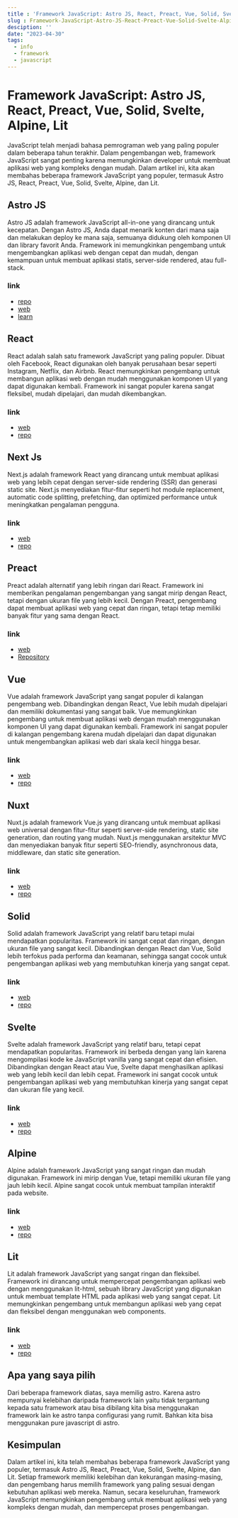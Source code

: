 ```yaml
---
title : 'Framework JavaScript: Astro JS, React, Preact, Vue, Solid, Svelte, Alpine, Lit'
slug : Framework-JavaScript-Astro-JS-React-Preact-Vue-Solid-Svelte-Alpine-Lit
desciption: ''
date: "2023-04-30"
tags: 
  - info
  - framework
  - javascript
---
```

# Framework JavaScript: Astro JS, React, Preact, Vue, Solid, Svelte, Alpine, Lit

JavaScript telah menjadi bahasa pemrograman web yang paling populer dalam beberapa tahun terakhir. Dalam pengembangan web, framework JavaScript sangat penting karena memungkinkan developer untuk membuat aplikasi web yang kompleks dengan mudah. Dalam artikel ini, kita akan membahas beberapa framework JavaScript yang populer, termasuk Astro JS, React, Preact, Vue, Solid, Svelte, Alpine, dan Lit.

## Astro JS
Astro JS adalah framework JavaScript all-in-one yang dirancang untuk kecepatan. Dengan Astro JS, Anda dapat menarik konten dari mana saja dan melakukan deploy ke mana saja, semuanya didukung oleh komponen UI dan library favorit Anda. Framework ini memungkinkan pengembang untuk mengembangkan aplikasi web dengan cepat dan mudah, dengan kemampuan untuk membuat aplikasi statis, server-side rendered, atau full-stack.

### link
- [repo](https://github.com/withastro/astro)
- [web](https://astro.build/)
- [learn](/learn/astro-js)

## React
React adalah salah satu framework JavaScript yang paling populer. Dibuat oleh Facebook, React digunakan oleh banyak perusahaan besar seperti Instagram, Netflix, dan Airbnb. React memungkinkan pengembang untuk membangun aplikasi web dengan mudah menggunakan komponen UI yang dapat digunakan kembali. Framework ini sangat populer karena sangat fleksibel, mudah dipelajari, dan mudah dikembangkan.

### link
- [web](https://react.dev/)
- [repo](https://github.com/facebook/react)

## Next Js
Next.js adalah framework React yang dirancang untuk membuat aplikasi web yang lebih cepat dengan server-side rendering (SSR) dan generasi static site. Next.js menyediakan fitur-fitur seperti hot module replacement, automatic code splitting, prefetching, dan optimized performance untuk meningkatkan pengalaman pengguna.
### link
- [web](https://nextjs.org/)
- [repo](https://github.com/vercel/next.js)

## Preact
Preact adalah alternatif yang lebih ringan dari React. Framework ini memberikan pengalaman pengembangan yang sangat mirip dengan React, tetapi dengan ukuran file yang lebih kecil. Dengan Preact, pengembang dapat membuat aplikasi web yang cepat dan ringan, tetapi tetap memiliki banyak fitur yang sama dengan React.

### link
- [web](https://preactjs.com/)
- [Repository](https://github.com/preactjs/preact)

## Vue
Vue adalah framework JavaScript yang sangat populer di kalangan pengembang web. Dibandingkan dengan React, Vue lebih mudah dipelajari dan memiliki dokumentasi yang sangat baik. Vue memungkinkan pengembang untuk membuat aplikasi web dengan mudah menggunakan komponen UI yang dapat digunakan kembali. Framework ini sangat populer di kalangan pengembang karena mudah dipelajari dan dapat digunakan untuk mengembangkan aplikasi web dari skala kecil hingga besar.
### link
- [web](https://vuejs.org/)
- [repo](https://github.com/vuejs/vue)

## Nuxt
Nuxt.js adalah framework Vue.js yang dirancang untuk membuat aplikasi web universal dengan fitur-fitur seperti server-side rendering, static site generation, dan routing yang mudah. Nuxt.js menggunakan arsitektur MVC dan menyediakan banyak fitur seperti SEO-friendly, asynchronous data, middleware, dan static site generation.
### link
- [web](https://nuxtjs.org/)
- [repo](https://github.com/nuxt/nuxt.js)

## Solid
Solid adalah framework JavaScript yang relatif baru tetapi mulai mendapatkan popularitas. Framework ini sangat cepat dan ringan, dengan ukuran file yang sangat kecil. Dibandingkan dengan React dan Vue, Solid lebih terfokus pada performa dan keamanan, sehingga sangat cocok untuk pengembangan aplikasi web yang membutuhkan kinerja yang sangat cepat.
### link
- [web](https://www.solidjs.com/)
- [repo](https://github.com/solidjs/solid)

## Svelte
Svelte adalah framework JavaScript yang relatif baru, tetapi cepat mendapatkan popularitas. Framework ini berbeda dengan yang lain karena mengompilasi kode ke JavaScript vanilla yang sangat cepat dan efisien. Dibandingkan dengan React atau Vue, Svelte dapat menghasilkan aplikasi web yang lebih kecil dan lebih cepat. Framework ini sangat cocok untuk pengembangan aplikasi web yang membutuhkan kinerja yang sangat cepat dan ukuran file yang kecil.
### link
- [web](https://svelte.dev/)
- [repo](https://github.com/sveltejs/svelte)

## Alpine
Alpine adalah framework JavaScript yang sangat ringan dan mudah digunakan. Framework ini mirip dengan Vue, tetapi memiliki ukuran file yang jauh lebih kecil. Alpine sangat cocok untuk membuat tampilan interaktif pada website.
### link
- [web](https://github.com/alpinejs/alpine)
- [repo](https://github.com/alpinejs/alpine)

## Lit
Lit adalah framework JavaScript yang sangat ringan dan fleksibel. Framework ini dirancang untuk mempercepat pengembangan aplikasi web dengan menggunakan lit-html, sebuah library JavaScript yang digunakan untuk membuat template HTML pada aplikasi web yang sangat cepat. Lit memungkinkan pengembang untuk membangun aplikasi web yang cepat dan fleksibel dengan menggunakan web components.
### link
- [web](https://lit.dev/)
- [repo](https://github.com/lit/lit)

## Apa yang saya pilih
Dari beberapa framework diatas, saya memilig astro. Karena astro mempunyai kelebihan daripada framework lain yaitu tidak tergantung kepada satu framework atau bisa dibilang kita bisa menggunakan framework lain ke astro tanpa configurasi yang rumit. Bahkan kita bisa menggunakan pure javascript di astro.

## Kesimpulan
Dalam artikel ini, kita telah membahas beberapa framework JavaScript yang populer, termasuk Astro JS, React, Preact, Vue, Solid, Svelte, Alpine, dan Lit. Setiap framework memiliki kelebihan dan kekurangan masing-masing, dan pengembang harus memilih framework yang paling sesuai dengan kebutuhan aplikasi web mereka. Namun, secara keseluruhan, framework JavaScript memungkinkan pengembang untuk membuat aplikasi web yang kompleks dengan mudah, dan mempercepat proses pengembangan.
